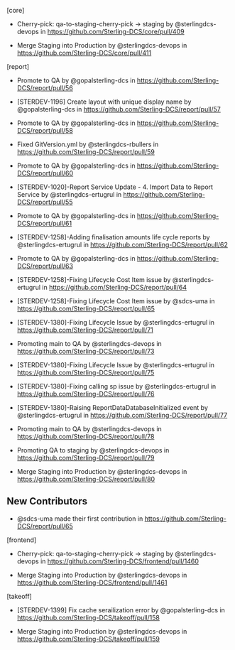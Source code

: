 


[core]

* Cherry-pick: qa-to-staging-cherry-pick → staging by @sterlingdcs-devops in https://github.com/Sterling-DCS/core/pull/409

* Merge Staging into Production by @sterlingdcs-devops in https://github.com/Sterling-DCS/core/pull/411

[report]

* Promote to QA by @gopalsterling-dcs in https://github.com/Sterling-DCS/report/pull/56

* [STERDEV-1196] Create layout with unique display name by @gopalsterling-dcs in https://github.com/Sterling-DCS/report/pull/57

* Promote to QA by @gopalsterling-dcs in https://github.com/Sterling-DCS/report/pull/58

* Fixed GitVersion.yml by @sterlingdcs-rbullers in https://github.com/Sterling-DCS/report/pull/59

* Promote to QA by @gopalsterling-dcs in https://github.com/Sterling-DCS/report/pull/60

* [STERDEV-1020]-Report Service Update - 4. Import Data to Report Service by @sterlingdcs-ertugrul in https://github.com/Sterling-DCS/report/pull/55

* Promote to QA by @gopalsterling-dcs in https://github.com/Sterling-DCS/report/pull/61

* [STERDEV-1258]-Adding finalisation amounts life cycle reports by @sterlingdcs-ertugrul in https://github.com/Sterling-DCS/report/pull/62

* Promote to QA by @gopalsterling-dcs in https://github.com/Sterling-DCS/report/pull/63

* [STERDEV-1258]-Fixing Lifecycle Cost Item issue by @sterlingdcs-ertugrul in https://github.com/Sterling-DCS/report/pull/64

* [STERDEV-1258]-Fixing Lifecycle Cost Item issue by @sdcs-uma in https://github.com/Sterling-DCS/report/pull/65

* [STERDEV-1380]-Fixing Lifecycle Issue by @sterlingdcs-ertugrul in https://github.com/Sterling-DCS/report/pull/71

* Promoting main to QA by @sterlingdcs-devops in https://github.com/Sterling-DCS/report/pull/73

* [STERDEV-1380]-Fixing Lifecycle Issue by @sterlingdcs-ertugrul in https://github.com/Sterling-DCS/report/pull/75

* [STERDEV-1380]-Fixing calling sp issue by @sterlingdcs-ertugrul in https://github.com/Sterling-DCS/report/pull/76

* [STERDEV-1380]-Raising ReportDataDatabaseInitialized event by @sterlingdcs-ertugrul in https://github.com/Sterling-DCS/report/pull/77

* Promoting main to QA by @sterlingdcs-devops in https://github.com/Sterling-DCS/report/pull/78

* Promoting QA to staging by @sterlingdcs-devops in https://github.com/Sterling-DCS/report/pull/79

* Merge Staging into Production by @sterlingdcs-devops in https://github.com/Sterling-DCS/report/pull/80



## New Contributors

* @sdcs-uma made their first contribution in https://github.com/Sterling-DCS/report/pull/65

[frontend]

* Cherry-pick: qa-to-staging-cherry-pick → staging by @sterlingdcs-devops in https://github.com/Sterling-DCS/frontend/pull/1460

* Merge Staging into Production by @sterlingdcs-devops in https://github.com/Sterling-DCS/frontend/pull/1461

[takeoff]

* [STERDEV-1399] Fix cache serailization error by @gopalsterling-dcs in https://github.com/Sterling-DCS/takeoff/pull/158

* Merge Staging into Production by @sterlingdcs-devops in https://github.com/Sterling-DCS/takeoff/pull/159
